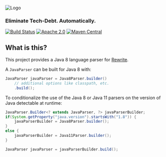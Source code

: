 ![Logo](https://github.com/openrewrite/rewrite/raw/master/doc/logo-oss.png)
### Eliminate Tech-Debt. Automatically.

[![Build Status](https://circleci.com/gh/openrewrite/rewrite-java-8.svg?style=shield)](https://circleci.com/gh/openrewrite/rewrite-java-8)
[![Apache 2.0](https://img.shields.io/github/license/openrewrite/rewrite.svg)](https://www.apache.org/licenses/LICENSE-2.0)
[![Maven Central](https://img.shields.io/maven-central/v/org.openrewrite/rewrite-java-8.svg)](https://mvnrepository.com/artifact/org.openrewrite/rewrite-java-8)

## What is this?

This project provides a Java 8 language parser for [Rewrite](https://github.com/openrewrite/rewrite).

A `JavaParser` can be built for Java 8 with:

```java
JavaParser javaParser = Java8Parser.builder()
    // additional options like classpath, etc.
    .build();
```

To conditionalize the use of the Java 8 or Java 11 parsers on the version of Java detectable at runtime:

```java
JavaParser.Builder<? extends JavaParser, ?> javaParserBuilder;
if(System.getProperty("java.version").startsWith("1.8")) {
    javaParserBuilder = Java8Parser.builder();
}
else {
    javaParserBuilder = Java11Parser.builder();
}

JavaParser javaParser = javaParserBuilder.build();
```